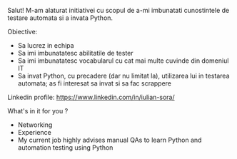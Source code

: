 Salut!
M-am alaturat initiativei cu scopul de a-mi imbunatati cunostintele de testare automata si a invata Python.

Obiective:

   - Sa lucrez in echipa
   - Sa imi imbunatatesc abilitatile de tester
   - Sa imi imbunatatesc vocabularul cu cat mai multe cuvinde din domeniul IT
   - Sa invat Python, cu precadere (dar nu limitat la), utilizarea lui in testarea automata; as fi interesat sa invat si sa fac scrappere
    
Linkedin profile:
    https://www.linkedin.com/in/iulian-sora/

What's in it for you ?

   + Networking
   + Experience
   + My current job highly advises manual QAs to learn Python and automation testing using Python
